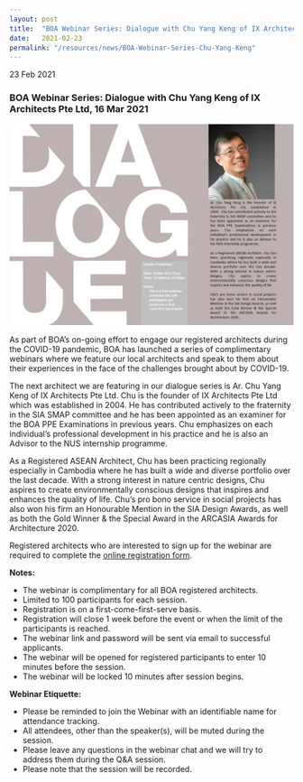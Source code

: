```yaml
---
layout: post
title:  "BOA Webinar Series: Dialogue with Chu Yang Keng of IX Architects Pte Ltd"
date:   2021-02-23
permalink: "/resources/news/BOA-Webinar-Series-Chu-Yang-Keng"
---
```

23 Feb 2021

### **BOA Webinar Series: Dialogue with Chu Yang Keng of IX Architects Pte Ltd, 16 Mar 2021**

![BOA Webinar Poster](/images/BOA_Webinar_160321.jpg)

As part of BOA’s on-going effort to engage our registered architects during the COVID-19 pandemic, BOA has launched a series of complimentary webinars where we feature our local architects and speak to them about their experiences in the face of the challenges brought about by COVID-19. 

The next architect we are featuring in our dialogue series is Ar. Chu Yang Keng of IX Architects Pte Ltd. Chu is the founder of IX Architects Pte Ltd which was established in 2004.  He has contributed actively to the fraternity in the SIA SMAP committee and he has been appointed as an examiner for the BOA PPE Examinations in previous years. Chu emphasizes on each individual’s professional development in his practice and he is also an Advisor to the NUS internship programme. 
  
As a Registered ASEAN Architect, Chu has been practicing regionally especially in Cambodia where he has built a wide and diverse portfolio over the last decade.  With a strong interest in nature centric designs, Chu aspires to create environmentally conscious designs that inspires and enhances the quality of life. Chu’s pro bono service in social projects has also won his firm an Honourable Mention in the SIA Design Awards, as well as both the Gold Winner & the Special Award in the ARCASIA Awards for Architecture 2020.

Registered architects who are interested to sign up for the webinar are required to complete the [online registration form](https://forms.gle/doXzoPTKNfk2J3Qm7).

**Notes:**
* The webinar is complimentary for all BOA registered architects. 
* Limited to 100 participants for each session. 
* Registration is on a first-come-first-serve basis. 
* Registration will close 1 week before the event or when the limit of the participants is reached.
* The webinar link and password will be sent via email to successful applicants. 
* The webinar will be opened for registered participants to enter 10 minutes before the session.
* The webinar will be locked 10 minutes after session begins.

**Webinar Etiquette:**
* Please be reminded to join the Webinar with an identifiable name for attendance tracking.
* All attendees, other than the speaker(s), will be muted during the session.
* Please leave any questions in the webinar chat and we will try to address them during the Q&A session.
* Please note that the session will be recorded.


